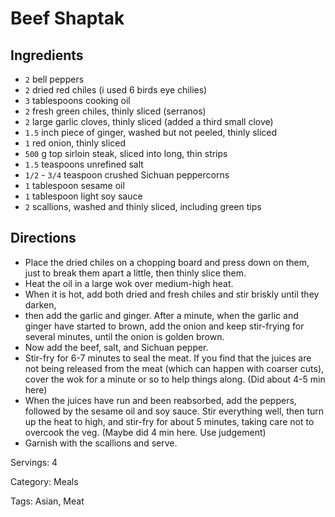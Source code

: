 # Beef Shaptak

## Ingredients

- `2` bell peppers
- `2` dried red chiles (i used 6 birds eye chilies)
- `3` tablespoons cooking oil
- `2` fresh green chiles, thinly sliced (serranos)
- `2` large garlic cloves, thinly sliced (added a third small clove)
- `1.5` inch piece of ginger, washed but not peeled, thinly sliced
- `1` red onion, thinly sliced
- `500` g top sirloin steak, sliced into long, thin strips
- `1.5` teaspoons unrefined salt
- `1/2` - `3/4` teaspoon crushed Sichuan peppercorns 
- `1` tablespoon sesame oil
- `1` tablespoon light soy sauce
- `2` scallions, washed and thinly sliced, including green tips

## Directions

- Place the dried chiles on a chopping board and press down on them, just to break them apart a little, then thinly slice them.
- Heat the oil in a large wok over medium-high heat. 
- When it is hot, add both dried and fresh chiles and stir briskly until they darken, 
- then add the garlic and ginger. After a minute, when the garlic and ginger have started to brown, add the onion and keep stir-frying for several minutes, until the onion is golden brown.
- Now add the beef, salt, and Sichuan pepper. 
- Stir-fry for 6-7 minutes to seal the meat. If you find that the juices are not being released from the meat (which can happen with coarser cuts), cover the wok for a minute or so to help things along. (Did about 4-5 min here)
- When the juices have run and been reabsorbed, add the peppers, followed by the sesame oil and soy sauce. Stir everything well, then turn up the heat to high, and stir-fry for about 5 minutes, taking care not to overcook the veg. (Maybe did 4 min here. Use judgement)
- Garnish with the scallions and serve.

Servings: 4

Category: Meals

Tags: Asian, Meat